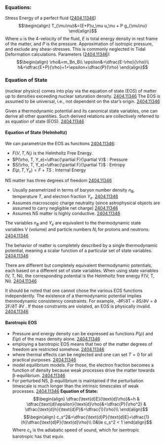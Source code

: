 
### Equations:

Stress Energy of a perfect fluid ([2404.11346](https://arxiv.org/pdf/2404.11346))
$$\begin{align}
T_{\mu\nu}&=(E+P)u_\mu u_\nu + P g_{\mu\nu}
\end{align}$$
Where $u$ is the 4-velocity of the fluid, $E$ is total energy density in rest frame of the matter, and $P$ is the pressure. Approximation of isotropic pressure, and exclude any shear-stresses. This is commonly neglected in Tidal Deformation calculations.
Parameters ([2404.11346](https://arxiv.org/pdf/2404.11346)):
$$\begin{align}
\rho&=m_Bn_B\\
\epsilon&=\dfrac{E-\rho}{\rho}\\
h&=\dfrac{E+P}{\rho}=1+\epsilon+\dfrac{P}{\rho}
\end{align}$$


### Equation of State
(nuclear physics) comes into play via the equation of state (EOS) of matter up to densities exceeding nuclear saturation density. [2404.11346](https://arxiv.org/pdf/2404.11346)
The EOS is assumed to be universal, i.e., not dependent on the star’s origin. [2404.11346](https://arxiv.org/pdf/2404.11346)

Given a thermodynamic potential and its canonical state variables, one can derive all other quantities. Such derived relations are collectively referred to as equation of state (EOS). [2404.11346](https://arxiv.org/pdf/2404.11346)
#### Equation of State (Helmholtz)
We can parametrize the EOS as functions [2404.11346](https://arxiv.org/pdf/2404.11346):
 - $F(V,T,N_i)$ is the Helmholtz Free Energy.
 - $P(\rho, T, Y_e)=\dfrac{\partial F}{\partial V}$ : Pressure
 - $S(\rho, T, Y_e)=\dfrac{\partial F}{\partial T}$ : Entropy
 - $E(\rho, T, Y_e)=F+TS$ : Internal Energy





NS matter has three degrees of freedom [2404.11346](https://arxiv.org/pdf/2404.11346)
 - Usually parametrized in terms of baryon number density $n_B$, temperature $T$, and electron fraction $Y_e$.  [2404.11346](https://arxiv.org/pdf/2404.11346)
 - Assumes macroscopic charge neutrality (since astrophysical objects are assumed to carry negligible net charge) [2404.11346](https://arxiv.org/pdf/2404.11346)
 - Assumes NS matter is highly conductive.  [2404.11346](https://arxiv.org/pdf/2404.11346)


The variables $n_B$ and $Y_e$ are equivalent to the thermodynamic state variables V (volume) and particle numbers $N_i$ for protons and neutrons. [2404.11346](https://arxiv.org/pdf/2404.11346)

The behavior of matter is completely described by a single thermodynamic potential, meaning a scalar function of a particular set of state variables. [2404.11346](https://arxiv.org/pdf/2404.11346)

There are different but completely equivalent thermodynamic potentials, each based on a different set of state variables. When using state variables (V, T, Ni), the corresponding potential is the Helmholtz free energy F(V, T, Ni). [2404.11346](https://arxiv.org/pdf/2404.11346)

It should be noted that one cannot chose the various EOS functions independently. The existence of a thermodynamic potential implies thermodynamic consistency constraints. For example, -∂P/∂T = ∂S/∂V = ∂ 2F/∂T ∂V . If those constraints are violated, an EOS is physically invalid. [2404.11346](https://arxiv.org/pdf/2404.11346)








#### Barotropic EOS
 - Pressure and energy density can be expressed as functions $P(\rho)$ and $E(\rho)$ of the mass density alone. [2404.11346](https://arxiv.org/pdf/2404.11346)
 - employing a barotropic EOS means that two of the matter degrees of freedom are restricted somehow. [2404.11346](https://arxiv.org/pdf/2404.11346)
 - where thermal effects can be neglected and one can set $T = 0$ for all practical purposes.  [2404.11346](https://arxiv.org/pdf/2404.11346)
 - model equilibrium models. For those, the electron fraction becomes a function of density because weak processes drive the matter towards β-equilibrium. [2404.11346](https://arxiv.org/pdf/2404.11346)
 - For perturbed NS, β-equilibrium is maintained if the perturbation timescale is much longer than the intrinsic timescales of weak processes. [2404.11346](https://arxiv.org/pdf/2404.11346)
**Equation of State:**
$$\begin{align}
\dfrac{\text{d}E}{\text{d}\rho}&=h & \dfrac{\text{d}\epsilon}{\text{d}\rho}&=\dfrac{P}{\rho^2} & \dfrac{\text{d}h}{\text{d}P}&=\dfrac{1}{\rho}\\
\end{align}$$
$$\begin{align}
c_s^2&=\dfrac{\text{d}P}{\text{d}E}=\dfrac{1}{h}\dfrac{\text{d}P}{\text{d}\rho}\\
0&\le c_s^2 < 1
\end{align}$$
Where $c_s$ is the adiabatic speed of sound, which for isentropic barotropic has that equiv.
